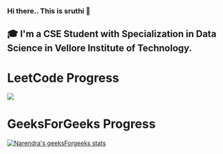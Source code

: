 ### Hi there.. This is sruthi 👋

## 🎓 I'm a CSE Student with Specialization in Data Science in Vellore Institute of Technology.

# LeetCode Progress
![](https://leetcard.jacoblin.cool/sruthisoundar?ext=activity&theme=dark)

# GeeksForGeeks Progress
[![Narendra's geeksForgeeks stats](https://geeks-for-geeks-stats-api-napiyo.vercel.app/?userName=sruthir048)](https://auth.geeksforgeeks.org/user/sruthir048)

<!--
**sruthisoundararajan/sruthisoundararajan** is a ✨ _special_ ✨ repository because its `README.md` (this file) appears on your GitHub profile.

Here are some ideas to get you started:

- 🔭 I’m currently working on ...
- 🌱 I’m currently learning ...
- 👯 I’m looking to collaborate on ...
- 🤔 I’m looking for help with ...
- 💬 Ask me about ...
- 📫 How to reach me: ...
- 😄 Pronouns: ...
- ⚡ Fun fact: ...
-->
